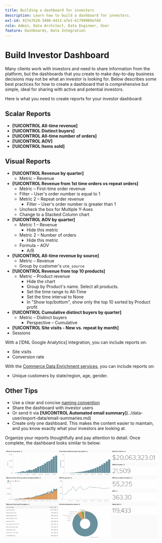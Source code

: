 ```yaml
---
title: Building a dashboard for investors
description: Learn how to build a dashboard for investors.
exl-id: 917e7628-3498-4413-a7e1-61799989a7dd
role: Admin, Data Architect, Data Engineer, User
feature: Dashboards, Data Integration
---
```

# Build Investor Dashboard

Many clients work with investors and need to share information from the platform, but the dashboards that you create to make day-to-day business decisions may not be what an investor is looking for. Below describes some best practices for how to create a dashboard that is comprehensive but simple, ideal for sharing with active and potential investors.

Here is what you need to create reports for your investor dashboard:

## Scalar Reports

* **[!UICONTROL All-time revenue]**
* **[!UICONTROL Distinct buyers]**
* **[!UICONTROL All-time number of orders]**
* **[!UICONTROL AOV]**
* **[!UICONTROL Items sold]**

## Visual Reports

* **[!UICONTROL Revenue by quarter]**
    * Metric – Revenue
* **[!UICONTROL Revenue from 1st time orders vs repeat orders]**
    * Metric – First-time order revenue
    * Filter – User's order number is equal to 1
  * Metric 2 – Repeat order revenue
    * Filter – User's order number is greater than 1
  * Uncheck the box for Multiple Y-Axes
  * Change to a Stacked Column chart
* **[!UICONTROL AOV by quarter]**
  * Metric 1 – Revenue
    * Hide this metric
  * Metric 2 – Number of orders
    * Hide this metric
  * Formula – AOV
    * A/B
* **[!UICONTROL All-time revenue by source]**
  * Metric – Revenue
  * Group by customer's `utm_source`
* **[!UICONTROL Revenue from top 10 products]**
  * Metric – Product revenue
    * Hide the chart
    * Group by Product's name. Select all products.
    * Set the time range to All-Time
    * Set the time interval to None
    * In "Show top/bottom", show only the top 10 sorted by Product profit
* **[!UICONTROL Cumulative distinct buyers by quarter]**
  * Metric – Distinct buyers
    * Perspective – Cumulative
* **[!UICONTROL Site visits - New vs. repeat by month]**
* Sessions

With a [!DNL Google Analytics] integration, you can include reports on:

* Site visits
* Conversion rate

With the [Commerce Data Enrichment services](https://business.adobe.com/products/magento/magento-commerce.html), you can include reports on:

* Unique customers by state/region, age, gender.

## Other Tips

* Use a clear and concise [naming convention](../best-practices/naming-elements.md)
* Share the dashboard with investor users
* Or send it via **[!UICONTROL Automated email summary]**(../data-user/export-data/email-summaries.md)
* Create only one dashboard. This makes the content easier to maintain, and you know exactly what your investors are looking at.

Organize your reports thoughtfully and pay attention to detail. Once complete, the dashboard looks similar to below:

![](../../mbi/assets/investor-dboard-example.png)
